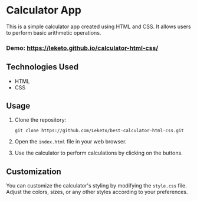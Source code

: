 # Calculator App

This is a simple calculator app created using HTML and CSS. It allows users to perform basic arithmetic operations.

### Demo: https://leketo.github.io/calculator-html-css/

## Technologies Used

- HTML
- CSS

## Usage

1. Clone the repository:

   ```shell
   git clone https://github.com/Leketo/best-calculator-html-css.git
   ```
2. Open the `index.html` file in your web browser.

3. Use the calculator to perform calculations by clicking on the buttons.

## Customization
You can customize the calculator's styling by modifying the `style.css` file. Adjust the colors, sizes, or any other styles according to your preferences.
